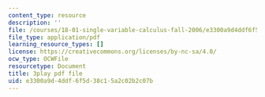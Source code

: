 ```yaml
---
content_type: resource
description: ''
file: /courses/18-01-single-variable-calculus-fall-2006/e3300a9d4ddf6f5d38c15a2c02b2c07b_-MI0b4h3rS0.pdf
file_type: application/pdf
learning_resource_types: []
license: https://creativecommons.org/licenses/by-nc-sa/4.0/
ocw_type: OCWFile
resourcetype: Document
title: 3play pdf file
uid: e3300a9d-4ddf-6f5d-38c1-5a2c02b2c07b
---
```

